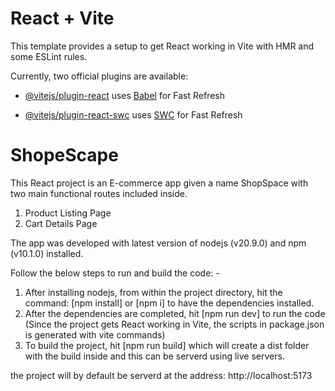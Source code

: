 # React + Vite
This template provides a setup to get React working in Vite with HMR and some ESLint rules.

Currently, two official plugins are available:

- [@vitejs/plugin-react](https://github.com/vitejs/vite-plugin-react/blob/main/packages/plugin-react/README.md) uses [Babel](https://babeljs.io/) for Fast Refresh

- [@vitejs/plugin-react-swc](https://github.com/vitejs/vite-plugin-react-swc) uses [SWC](https://swc.rs/) for Fast Refresh


# ShopeScape
This React project is an E-commerce app given a name ShopSpace with two main functional routes included inside.

1) Product Listing Page
2) Cart Details Page

The app was developed with latest version of nodejs (v20.9.0) and npm (v10.1.0) installed.

Follow the below steps to run and build the code: -

1) After installing nodejs, from within the project directory, hit the command: [npm install] or [npm i] to have the dependencies installed.
2) After the dependencies are completed, hit [npm run dev] to run the code (Since the project gets React working in Vite, the scripts in package.json is generated with vite commands)
3) To build the project, hit [npm run build] which will create a dist folder with the build inside and this can be serverd using live servers.

the project will by default be serverd at the address: http://localhost:5173